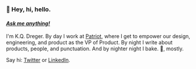 ### 👋 Hey, hi, hello.

#### _[Ask me anything!](https://github.com/dreger/dreger/discussions/new?category=ama)_

I'm K.Q. Dreger. By day I work at [Patriot](https://patriotsoftware.com/), where I get to empower our design, engineering, and product as the VP of Product. By night I write about products, people, and punctuation. And by nighter night I bake. 🍕, mostly.

Say hi: [Twitter](https://twitter.com/dreger) or [LinkedIn](https://www.linkedin.com/in/dreger).
